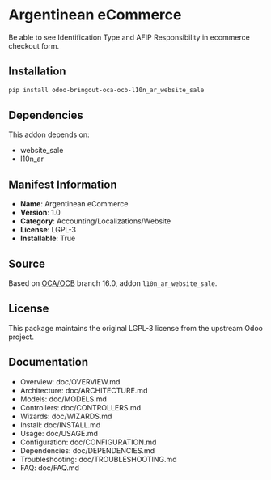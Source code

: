 # Argentinean eCommerce

Be able to see Identification Type and AFIP Responsibility in ecommerce checkout form.

## Installation

```bash
pip install odoo-bringout-oca-ocb-l10n_ar_website_sale
```

## Dependencies

This addon depends on:
- website_sale
- l10n_ar

## Manifest Information

- **Name**: Argentinean eCommerce
- **Version**: 1.0
- **Category**: Accounting/Localizations/Website
- **License**: LGPL-3
- **Installable**: True

## Source

Based on [OCA/OCB](https://github.com/OCA/OCB) branch 16.0, addon `l10n_ar_website_sale`.

## License

This package maintains the original LGPL-3 license from the upstream Odoo project.

## Documentation

- Overview: doc/OVERVIEW.md
- Architecture: doc/ARCHITECTURE.md
- Models: doc/MODELS.md
- Controllers: doc/CONTROLLERS.md
- Wizards: doc/WIZARDS.md
- Install: doc/INSTALL.md
- Usage: doc/USAGE.md
- Configuration: doc/CONFIGURATION.md
- Dependencies: doc/DEPENDENCIES.md
- Troubleshooting: doc/TROUBLESHOOTING.md
- FAQ: doc/FAQ.md
